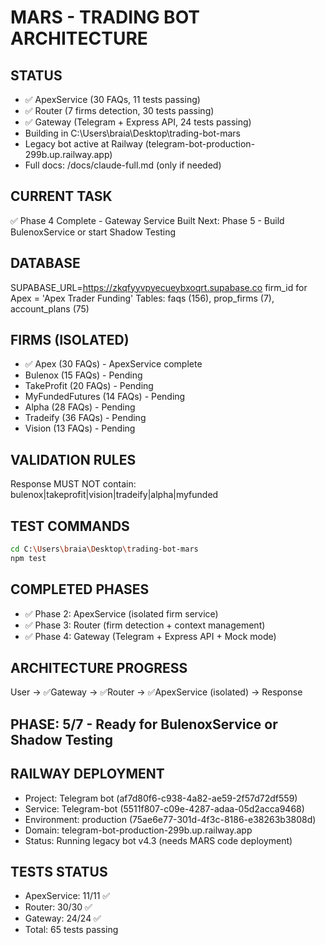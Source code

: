# MARS - TRADING BOT ARCHITECTURE

## STATUS
- ✅ ApexService (30 FAQs, 11 tests passing)
- ✅ Router (7 firms detection, 30 tests passing)
- ✅ Gateway (Telegram + Express API, 24 tests passing)
- Building in C:\Users\braia\Desktop\trading-bot-mars
- Legacy bot active at Railway (telegram-bot-production-299b.up.railway.app)
- Full docs: /docs/claude-full.md (only if needed)

## CURRENT TASK
✅ Phase 4 Complete - Gateway Service Built
Next: Phase 5 - Build BulenoxService or start Shadow Testing

## DATABASE
SUPABASE_URL=https://zkqfyyvpyecueybxoqrt.supabase.co
firm_id for Apex = 'Apex Trader Funding'
Tables: faqs (156), prop_firms (7), account_plans (75)

## FIRMS (ISOLATED)
- ✅ Apex (30 FAQs) - ApexService complete
- Bulenox (15 FAQs) - Pending
- TakeProfit (20 FAQs) - Pending
- MyFundedFutures (14 FAQs) - Pending
- Alpha (28 FAQs) - Pending
- Tradeify (36 FAQs) - Pending
- Vision (13 FAQs) - Pending

## VALIDATION RULES
Response MUST NOT contain: bulenox|takeprofit|vision|tradeify|alpha|myfunded

## TEST COMMANDS
```bash
cd C:\Users\braia\Desktop\trading-bot-mars
npm test
```

## COMPLETED PHASES
- ✅ Phase 2: ApexService (isolated firm service)
- ✅ Phase 3: Router (firm detection + context management)
- ✅ Phase 4: Gateway (Telegram + Express API + Mock mode)

## ARCHITECTURE PROGRESS
User → ✅Gateway → ✅Router → ✅ApexService (isolated) → Response

## PHASE: 5/7 - Ready for BulenoxService or Shadow Testing

## RAILWAY DEPLOYMENT
- Project: Telegram bot (af7d80f6-c938-4a82-ae59-2f57d72df559)
- Service: Telegram-bot (5511f807-c09e-4287-adaa-05d2acca9468)
- Environment: production (75ae6e77-301d-4f3c-8186-e38263b3808d)
- Domain: telegram-bot-production-299b.up.railway.app
- Status: Running legacy bot v4.3 (needs MARS code deployment)

## TESTS STATUS
- ApexService: 11/11 ✅
- Router: 30/30 ✅
- Gateway: 24/24 ✅
- Total: 65 tests passing